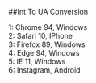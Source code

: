 ##Int To UA Conversion

1: Chrome 94, Windows  
2: Safari 10, IPhone  
3: Firefox 89, Windows  
4: Edge 94, Windows  
5: IE 11, Windows  
6: Instagram, Android
